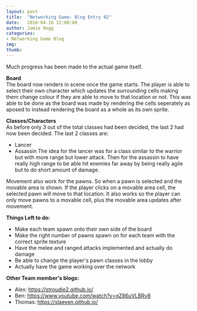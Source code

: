 ```yaml
---
layout: post
title:  "Networking Game: Blog Entry 02"
date:   2018-04-16 12:00:00
author: Jamie Hogg
categories: 
- Networking Game Blog
img: 
thumb: 
---
```

Much progress has been made to the actual game itself.

<B>Board</B><BR>
The board now renders in scene once the game starts. The player is able to select their own character which updates the surrounding cells
making them change colour if they are able to move to that location or not. This was able to be done as the board was made by rendering the cells seperately as aposed to instead rendering the board as a whole as its own sprite.

<B>Classes/Characters</B><BR>
As before only 3 out of the total classes had been decided, the last 2 had now been decided. The last 2 classes are:
  - Lancer
  - Assassin
The idea for the lancer was for a class similar to the warrior but with more range but lower attack. Then for the assassin to have really high range to be able hit enemies far away by being really agile but to do short amount of damage.

Movement also work for the pawns. So when a pawn is selected and the movable area is shown. If the player clicks on a movable area cell, the selected pawn will move to that location. It also works so the player can only move pawns to a movable cell, plus the movable area updates after movement.
  
<B>Things Left to do:</B>
  - Make each team spawn onto their own side of the board
  - Make the right number of pawns spawn on for each team with the correct sprite texture
  - Have the melee and ranged attacks implemented and actually do damage
  - Be able to change the player's pawn classes in the lobby
  - Actually have the game working over the network

<B>Other Team member's blogs:</B>
- Alex:
  https://stroudie2.github.io/
- Ben:
  https://www.youtube.com/watch?v=qZ86uVLBRv8
- Thomas:
  https://slaeven.github.io/
